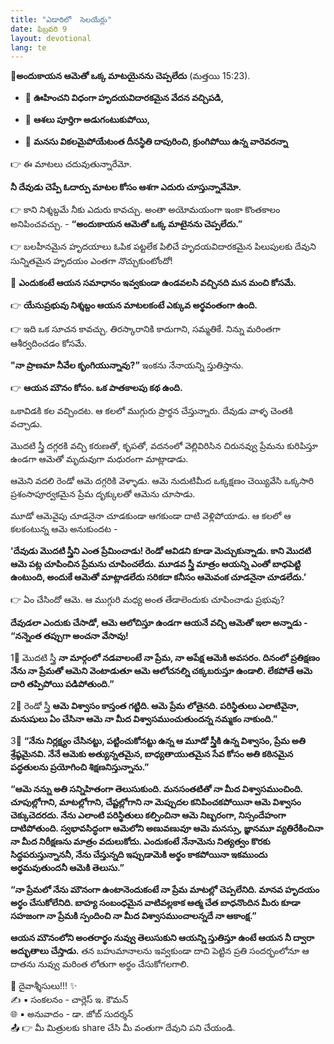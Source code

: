 ```yaml
---
title: "ఎడారిలో  సెలయేర్లు"
date: ఫిబ్రవరి 9
layout: devotional
lang: te
---
```



**📖అందుకాయన ఆమెతో ఒక్క మాటయైనను చెప్పలేదు**
(మత్తయి 15:23).

- 🔹 **ఊహించని విధంగా హృదయవిదారకమైన వేదన వచ్చిపడి,**

- 🔹 **ఆశలు పూర్తిగా అడుగంటుకుపోయి,**

- 🔹 **మనసు వికలమైపోయేటంత దీనస్థితి దాపురించి, క్రుంగిపోయి ఉన్న వారెవరన్నా**

👉 ఈ మాటలు చదువుతున్నారేమో. 

**నీ దేవుడు చెప్పే ఓదార్పు మాటల కోసం ఆశగా ఎదురు చూస్తున్నావేమో.**

👉 కాని నిశ్శబ్దమే నీకు ఎదురు కావచ్చు. అంతా అయోమయంగా ఇంకా కొంతకాలం అనిపించవచ్చు. - **“అందుకాయన ఆమెతో ఒక్క మాటైనను చెప్పలేదు.”**

👉 బలహీనమైన హృదయాలు ఓపిక పట్టలేక పిలిచే హృదయవిదారకమైన పిలుపులకు దేవుని సున్నితమైన హృదయం ఎంతగా నొచ్చుకుంటోందో! 

🔺 **ఎందుకంటే ఆయన సమాధానం ఇవ్వకుండా ఉండవలసి వచ్చినది మన మంచి కోసమే.**

👉 **యేసుప్రభువు నిశ్శబ్దం ఆయన మాటలకంటే ఎక్కువ అర్థవంతంగా ఉంది.**

👉 ఇది ఒక సూచన కావచ్చు. తిరస్కారానికి కాదుగాని, సమ్మతికే. నిన్ను మరింతగా ఆశీర్వదించడం కోసమే.

**"నా ప్రాణమా నీవేల కృంగియున్నావు?”**
 ఇంకను నేనాయన్ని స్తుతిస్తాను. 

👉 **ఆయన మౌనం కోసం. ఒక పాతకాలపు కథ ఉంది.**

 ఒకావిడకి కల వచ్చిందట. ఆ కలలో ముగ్గురు ప్రార్థన చేస్తున్నారు. దేవుడు వాళ్ళ చెంతకి వచ్చాడు.

మొదటి స్త్రీ దగ్గరకి వచ్చి కరుణతో, కృపతో, వదనంలో వెల్లివిరిసిన చిరునవ్వు ప్రేమను కురిపిస్తూ  ఉండగా ఆమెతో మృదువుగా మధురంగా మాట్లాడాడు. 

ఆమెని వదలి రెండో ఆమె దగ్గరికి వెళ్ళాడు. ఆమె నుదుటిమీద ఒక్కక్షణం  చెయ్యివేసి ఒక్కసారి ప్రశంసాపూర్వకమైన ప్రేమ దృక్కులతో ఆమెను చూసాడు.
 
మూడో ఆమెవైపు చూడనైనా చూడకుండా ఆగకుండా దాటి వెళ్లిపోయాడు. ఆ కలలో ఆ కలకంటున్న ఆమె అనుకుందట -

**'దేవుడు మొదటి స్త్రీని ఎంత ప్రేమించాడు! రెండో ఆవిడని కూడా మెచ్చుకున్నాడు. కాని మొదటి ఆమె పట్ల చూపించిన ప్రేమను చూపించలేదు. మూడవ స్త్రీ మాత్రం ఆయన్ని ఎంతో బాధపెట్టి ఉంటుంది, అందుకే ఆమెతో మాట్లాడలేదు సరికదా కనీసం ఆమెవంక చూడనైనా చూడలేదు.’**

👉 ఏం చేసిందో ఆమె. ఆ ముగ్గురి మధ్య అంత తేడాలెందుకు చూపించాడు ప్రభువు? 

**దేవుడలా ఎందుకు చేసాడో, ఆమె ఆలోచిస్తూ ఉండగా ఆయనే వచ్చి ఆమెతో ఇలా అన్నాడు - “నన్నెంత తప్పుగా అంచనా వేసావు!**

1⃣ మొదటి స్త్రీ **నా మార్గంలో నడవాలంటే నా ప్రేమ, నా అపేక్ష ఆమెకి అవసరం. దినంలో ప్రతిక్షణం నేను నా ప్రేమతో ఆమెని వెంటాడుతూ ఆమె ఆలోచనల్ని చక్కబరుస్తూ ఉండాలి. లేకపోతే ఆమె దారి తప్పిపోయి పడిపోతుంది.”**

2⃣ రెండో  స్త్రీ  **ఆమె విశ్వాసం కాస్తంత గట్టిది. ఆమె ప్రేమ లోతైనది. పరిస్థితులు ఎలాటివైనా, మనుషులు ఏం చేసినా ఆమె నా మీద విశ్వాసముంచుతుందన్న నమ్మకం నాకుంది.”**

3⃣ **“నేను నిర్లక్ష్యం చేసినట్టు, పట్టించుకోనట్టు ఉన్న ఆ మూడో స్త్రీకి ఉన్న విశ్వాసం, ప్రేమ అతి శ్రేష్ఠమైనవి. నేనే ఆమెకు అత్యున్నతమైన, బాధ్యతాయుతమైన సేవ కోసం అతి కఠినమైన పద్ధతులను ప్రయోగించి శిక్షణనిస్తున్నాను.”**

**“ఆమె నన్ను అతి సన్నిహితంగా తెలుసుకుంది. మనసంతటితో నా మీద విశ్వాసముంచింది. చూపుల్లోగాని, మాటల్లోగాని, చేష్టల్లోగాని నా మెప్పుదల కనిపించకపోయినా ఆమె విశ్వాసం చెక్కుచెదరదు. నేను ఎలాంటి పరిస్థితులు కల్పించినా ఆమె నిబ్బరంగా, నిస్సందేహంగా దాటిపోతుంది. స్వభావసిద్ధంగా ఆమెలోని అణువణువూ ఆమె మనస్సు, జ్ఞానమూ వ్యతిరేకించినా నా మీద నిరీక్షణను మాత్రం వదులుకోదు. ఎందుకంటే నేనామెను నిత్యత్వం కొరకు సిద్ధపరుస్తున్నాననీ, నేను చేస్తున్నది ఇప్పుడామెకి అర్థం కాకపోయినా ఇకముందు అర్థమవుతుందనీ ఆమెకి తెలుసు.”**

**“నా ప్రేమలో నేను మౌనంగా ఉంటానెందుకంటే నా ప్రేమ మాటల్లో చెప్పలేనిది. మానవ హృదయం అర్థం చేసుకోలేనిది. బాహ్య సంబంధమైన వాటివల్లకాక ఆత్మ చేత బాధనొందిన మీరు కూడా సహజంగా నా ప్రేమకి స్పందించి నా మీద విశ్వాసముంచాలన్నదే నా ఆకాంక్ష.”**

**ఆయన మౌనంలోని అంతరార్థం నువ్వు తెలుసుకుని ఆయన్ని స్తుతిస్తూ ఉంటే ఆయన నీ ద్వారా అద్భుతాలు చేస్తాడు.**
 తన బహుమానాలను ఇవ్వకుండా దాచి పెట్టిన ప్రతి సందర్భంలోనూ ఆ దాతను నువ్వు మరింత లోతుగా అర్థం చేసుకోగలగాలి.

<div class="blessing">🙏 <span class="bless-text">దైవాశ్శీసులు!!!</span> ✨</div>

<div class="credit">✍️ <span class="credit-text">▪ సంకలనం - చార్లెస్ ఇ. కౌమన్</span></div>
<div class="credit">🌐 <span class="credit-text">▪ అనువాదం - డా. జోబ్ సుదర్శన్</span></div>


<div class="share">📤 👉 <span class="share-text">మీ మిత్రులకు share చేసి మీ వంతుగా దేవుని పని చేయండి.</span></div>
